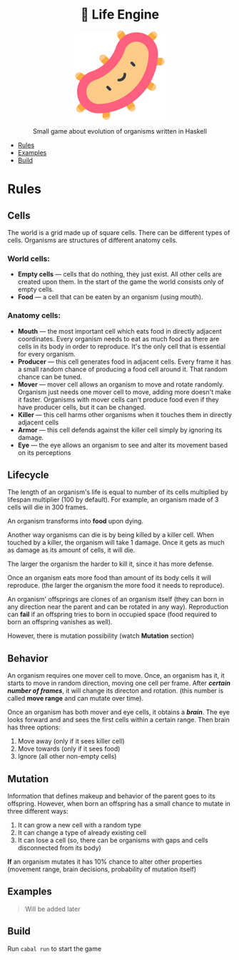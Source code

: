 <h1 align="center">
    🧫 Life Engine
</h1>

<p align="center">
    <img src="assets/bacteria.png" width="200">
</p>

<p align="center">
    Small game about evolution of organisms written in Haskell
</p>

-   [Rules](#rules)
-   [Examples](#examples)
-   [Build](#build)

# Rules

## Cells

The world is a grid made up of square cells.
There can be different types of cells.
Organisms are structures of different anatomy cells.

### World cells:
-   **Empty cells** — cells that do nothing, they just exist. All other cells are created upon them. In the start of the game the world consists only of empty cells.
-   **Food** — a cell that can be eaten by an organism (using mouth). 

### Anatomy cells:

-   **Mouth** — the most important cell which eats food in directly adjacent coordinates. Every organism needs to eat as much food as there are cells in its body in order to reproduce. It's the only cell that is essential for every organism.
-   **Producer** — this cell generates food in adjacent cells. Every frame it has a small random chance of producing a food cell around it. That random chance can be tuned.
-   **Mover** — mover cell allows an organism to move and rotate randomly. Organism just needs one mover cell to move, adding more doesn't make it faster. Organisms with mover cells can't produce food even if they have producer cells, but it can be changed.
-   **Killer** — this cell harms other organisms when it touches them in directly adjacent cells
-   **Armor** — this cell defends against the killer cell simply by ignoring its damage.
-   **Eye** — the eye allows an organism to see and alter its movement based on its perceptions



## Lifecycle
The length of an organism's life is equal to number of its cells multiplied by lifespan multiplier (100 by default). For example, an organism made of 3 cells will die in 300 frames.

An organism transforms into **food** upon dying. 

Another way organisms can die is by being killed by a killer cell. When touched by a killer, the organism will take 1 damage. Once it gets as much as damage as its amount of cells, it will die. 

The larger the organism the harder to kill it, since it has more defense.

Once an organism eats more food than amount of its body cells it will reproduce. (the larger the organism the more food it needs to reproduce). 

An organism' offsprings are clones of an organism itself (they can born in any direction near the parent and can be rotated in any way). Reproduction can **fail** if an offspring tries to born in occupied space (food required to born an offspring vanishes as well). 

However, there is mutation possibility (watch **Mutation** section)

## Behavior
An organism requires one mover cell to move. Once, an organism has it, it starts to move in random direction, moving one cell per frame. After ***certain number of frames***, it will change its directon and rotation. (this number is called **move range** and can mutate over time).

Once an organism has both mover and eye cells, it obtains a ***brain***. The eye looks forward and and sees the first cells within a certain range. Then brain has three options:
1. Move away (only if it sees killer cell)
2. Move towards (only if it sees food)
3. Ignore (all other non-empty cells)

## Mutation
Information that defines makeup and behavior of the parent goes to its offspring. However, when born an offspring has a small chance to mutate in three different ways:
1. It can grow a new cell with a random type
2. It can change a type of already existing cell 
3. It can lose a cell (so, there can be organisms with gaps and cells disconnected from its body)

**If** an organism mutates it has 10% chance to alter other properties (movement range, brain decisions, probability of mutation itself)

## Examples

> Will be added later

## Build

Run
`cabal run`
to start the game
